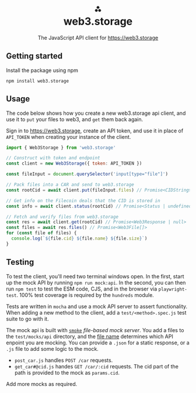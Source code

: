 <h1 align="center">⁂<br/>web3.storage</h1>
<p align="center">The JavaScript API client for <a href="https://web3.storage">https://web3.storage</a></p>

## Getting started

Install the package using npm

```console
npm install web3.storage
```

## Usage

The code below shows how you create a new web3.storage api client, and use it to `put` your files to web3, and `get` them back again.

Sign in to <https://web3.storage>, create an API token, and use it in place of `API_TOKEN` when creating your instance of the client.

```js
import { Web3Storage } from 'web3.storage'

// Construct with token and endpoint
const client = new Web3Storage({ token: API_TOKEN })

const fileInput = document.querySelector('input[type="file"]')

// Pack files into a CAR and send to web3.storage
const rootCid = await client.put(fileInput.files) // Promise<CIDString>

// Get info on the Filecoin deals that the CID is stored in
const info = await client.status(rootCid) // Promise<Status | undefined>

// Fetch and verify files from web3.storage
const res = await client.get(rootCid) // Promise<Web3Response | null>
const files = await res.files() // Promise<Web3File[]>
for (const file of files) {
  console.log(`${file.cid} ${file.name} ${file.size}`)
}
```

## Testing
To test the client, you'll need two terminal windows open. In the first, start up the mock API by running `npm run mock:api`. In the second, you can then run `npm test` to test the ESM code, CJS, and in the browser via `playwright-test`. 100% test coverage is required by the `hundreds` module.

Tests are written in `mocha` and use a mock API server to assert functionality. When adding a new method to the client, add a `test/<method>.spec.js` test suite to go with it.

The mock api is built with [`smoke`](https://github.com/sinedied/smoke) _file-based mock server_. You add a files to the `test/mocks/api` directory, and the [file name](https://github.com/sinedied/smoke#file-naming) determines which API enpoint you are mocking. You can provide a `.json` for a static response, or a `.js` file to add some logic to the mock.

- `post_car.js` handles `POST /car` requests.
- `get_car#@cid.js` handes `GET /car/:cid` requests. The cid part of the path is provided to the mock as `params.cid`.

Add more mocks as required.
